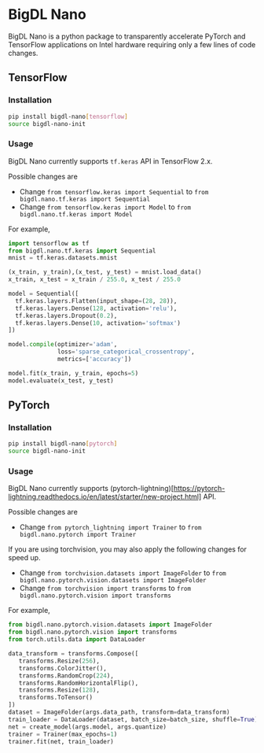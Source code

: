 # BigDL Nano

BigDL Nano is a python package to transparently accelerate PyTorch and TensorFlow applications on Intel hardware requiring only a few lines of code changes.

## TensorFlow

### Installation

```bash
pip install bigdl-nano[tensorflow]
source bigdl-nano-init
```

### Usage

BigDL Nano currently supports `tf.keras` API in TensorFlow 2.x.

Possible changes are 

- Change `from tensorflow.keras import Sequential` to `from bigdl.nano.tf.keras import Sequential`
- Change `from tensorflow.keras import Model` to `from bigdl.nano.tf.keras import Model`

For example,

```python
import tensorflow as tf
from bigdl.nano.tf.keras import Sequential
mnist = tf.keras.datasets.mnist

(x_train, y_train),(x_test, y_test) = mnist.load_data()
x_train, x_test = x_train / 255.0, x_test / 255.0

model = Sequential([
  tf.keras.layers.Flatten(input_shape=(28, 28)),
  tf.keras.layers.Dense(128, activation='relu'),
  tf.keras.layers.Dropout(0.2),
  tf.keras.layers.Dense(10, activation='softmax')
])

model.compile(optimizer='adam',
              loss='sparse_categorical_crossentropy',
              metrics=['accuracy'])

model.fit(x_train, y_train, epochs=5)
model.evaluate(x_test, y_test)
```

## PyTorch

### Installation

```bash
pip install bigdl-nano[pytorch]
source bigdl-nano-init
```

### Usage

BigDL Nano currently supports (pytorch-lightning)[https://pytorch-lightning.readthedocs.io/en/latest/starter/new-project.html] API.


Possible changes are 

- Change `from pytorch_lightning import Trainer` to `from bigdl.nano.pytorch import Trainer`

If you are using torchvision, you may also apply the following changes for speed up.
- Change `from torchvision.datasets import ImageFolder` to `from bigdl.nano.pytorch.vision.datasets import ImageFolder`
- Change `from torchvision import transforms` to `from bigdl.nano.pytorch.vision import transforms`

For example,


```python
from bigdl.nano.pytorch.vision.datasets import ImageFolder
from bigdl.nano.pytorch.vision import transforms
from torch.utils.data import DataLoader

data_transform = transforms.Compose([
   transforms.Resize(256),
   transforms.ColorJitter(),
   transforms.RandomCrop(224),
   transforms.RandomHorizontalFlip(),
   transforms.Resize(128),
   transforms.ToTensor()
])
dataset = ImageFolder(args.data_path, transform=data_transform)
train_loader = DataLoader(dataset, batch_size=batch_size, shuffle=True)
net = create_model(args.model, args.quantize)
trainer = Trainer(max_epochs=1)
trainer.fit(net, train_loader)
```
